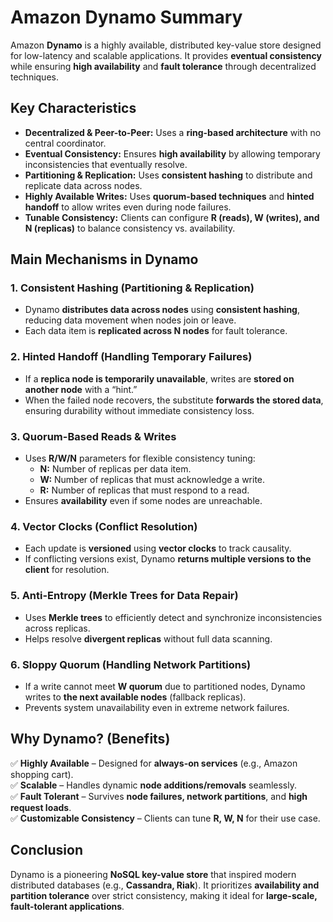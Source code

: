 # **Amazon Dynamo Summary**

Amazon **Dynamo** is a highly available, distributed key-value store designed for low-latency and scalable applications. It provides **eventual consistency** while ensuring **high availability** and **fault tolerance** through decentralized techniques.

## **Key Characteristics**

- **Decentralized & Peer-to-Peer:** Uses a **ring-based architecture** with no central coordinator.
- **Eventual Consistency:** Ensures **high availability** by allowing temporary inconsistencies that eventually resolve.
- **Partitioning & Replication:** Uses **consistent hashing** to distribute and replicate data across nodes.
- **Highly Available Writes:** Uses **quorum-based techniques** and **hinted handoff** to allow writes even during node failures.
- **Tunable Consistency:** Clients can configure **R (reads), W (writes), and N (replicas)** to balance consistency vs. availability.

## **Main Mechanisms in Dynamo**

### **1. Consistent Hashing (Partitioning & Replication)**

- Dynamo **distributes data across nodes** using **consistent hashing**, reducing data movement when nodes join or leave.
- Each data item is **replicated across N nodes** for fault tolerance.

### **2. Hinted Handoff (Handling Temporary Failures)**

- If a **replica node is temporarily unavailable**, writes are **stored on another node** with a “hint.”
- When the failed node recovers, the substitute **forwards the stored data**, ensuring durability without immediate consistency loss.

### **3. Quorum-Based Reads & Writes**

- Uses **R/W/N** parameters for flexible consistency tuning:
  - **N:** Number of replicas per data item.
  - **W:** Number of replicas that must acknowledge a write.
  - **R:** Number of replicas that must respond to a read.
- Ensures **availability** even if some nodes are unreachable.

### **4. Vector Clocks (Conflict Resolution)**

- Each update is **versioned** using **vector clocks** to track causality.
- If conflicting versions exist, Dynamo **returns multiple versions to the client** for resolution.

### **5. Anti-Entropy (Merkle Trees for Data Repair)**

- Uses **Merkle trees** to efficiently detect and synchronize inconsistencies across replicas.
- Helps resolve **divergent replicas** without full data scanning.

### **6. Sloppy Quorum (Handling Network Partitions)**

- If a write cannot meet **W quorum** due to partitioned nodes, Dynamo writes to **the next available nodes** (fallback replicas).
- Prevents system unavailability even in extreme network failures.

## **Why Dynamo? (Benefits)**

✅ **Highly Available** – Designed for **always-on services** (e.g., Amazon shopping cart).  
✅ **Scalable** – Handles dynamic **node additions/removals** seamlessly.  
✅ **Fault Tolerant** – Survives **node failures, network partitions**, and **high request loads**.  
✅ **Customizable Consistency** – Clients can tune **R, W, N** for their use case.

## **Conclusion**

Dynamo is a pioneering **NoSQL key-value store** that inspired modern distributed databases (e.g., **Cassandra, Riak**). It prioritizes **availability and partition tolerance** over strict consistency, making it ideal for **large-scale, fault-tolerant applications**.
